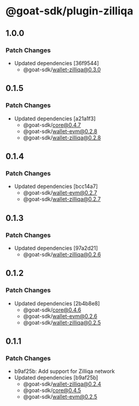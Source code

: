 # @goat-sdk/plugin-zilliqa

## 1.0.0

### Patch Changes

- Updated dependencies [36f9544]
  - @goat-sdk/wallet-zilliqa@0.3.0

## 0.1.5

### Patch Changes

- Updated dependencies [a21a1f3]
  - @goat-sdk/core@0.4.7
  - @goat-sdk/wallet-evm@0.2.8
  - @goat-sdk/wallet-zilliqa@0.2.8

## 0.1.4

### Patch Changes

- Updated dependencies [bcc14a7]
  - @goat-sdk/wallet-evm@0.2.7
  - @goat-sdk/wallet-zilliqa@0.2.7

## 0.1.3

### Patch Changes

- Updated dependencies [97a2d21]
  - @goat-sdk/wallet-zilliqa@0.2.6

## 0.1.2

### Patch Changes

- Updated dependencies [2b4b8e8]
  - @goat-sdk/core@0.4.6
  - @goat-sdk/wallet-evm@0.2.6
  - @goat-sdk/wallet-zilliqa@0.2.5

## 0.1.1

### Patch Changes

- b9af25b: Add support for Zilliqa network
- Updated dependencies [b9af25b]
  - @goat-sdk/wallet-zilliqa@0.2.4
  - @goat-sdk/core@0.4.5
  - @goat-sdk/wallet-evm@0.2.5

